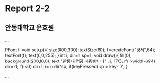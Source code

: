# Report 2-2
## 안동대학교 윤효원

...

PFont f;
void setup(){
  size(800,300);
  textSize(60);
  f=createFont("궁서",64);
  textFont(f);
  text(0,0,255);
}
int i, dir=1, sp=1;
void draw(){
  fill(0);
  background(200,10,0);
  text("안동대 컴공 사랑합니다" , i, 170);
  if(i>width-684) dir=-1;
  if(i<0) dir=1;
  i= i+dir*sp;
  if(keyPressed) sp = key-'0';
}

...
